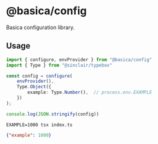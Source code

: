 # @basica/config

Basica configuration library.

## Usage

```ts
import { configure, envProvider } from "@basica/config"
import { Type } from "@sinclair/typebox"

const config = configure(
    envProvider(),
    Type.Object({
        example: Type.Number(),  // process.env.EXAMPLE
    })
);

console.log(JSON.stringify(config))
```

`EXAMPLE=1000 tsx index.ts`

```json
{"example": 1000}
```